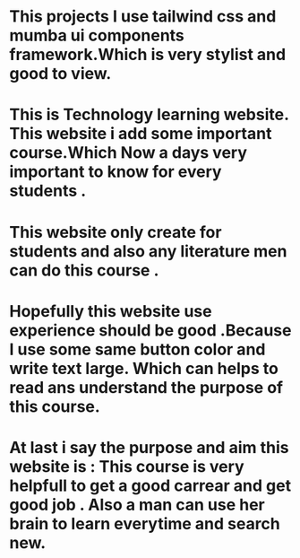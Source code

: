 
# This projects I use tailwind css and mumba ui components framework.Which is very stylist and good to view.

# This is Technology learning website. This website i add some important course.Which Now a days very important to know for every students .

# This website only create for students and also any literature men can do this course .

# Hopefully this website use experience should be good .Because I use some same button color and write text large. Which can helps to read ans understand the purpose of this course.

# At last i say the purpose and aim this website is : This course is very helpfull to get a good carrear and get good job . Also a man can use her brain to learn everytime and search new. 
